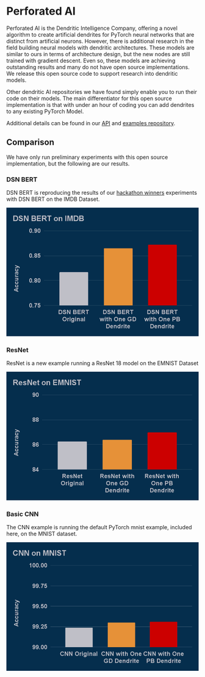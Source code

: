 # Perforated AI
Perforated AI is the Dendritic Intelligence Company, offering a novel algorithm to create artificial dendrites for PyTorch neural networks that are distinct from artificial neurons.  However, there is additional research in the field building neural models with dendritic architectures.  These models are similar to ours in terms of architecture design, but the new nodes are still trained with gradient descent.  Even so, these models are achieving outstanding results and many do not have open source implementations.  We release this open source code to support research into dendritic models.

Other dendritic AI repositories we have found simply enable you to run their code on their models.  The main differentiator for this open source implementation is that with under an hour of coding you can add dendrites to any existing PyTorch Model.

Additional details can be found in our [API](https://github.com/PerforatedAI/PerforatedAI-API) and [examples repository](https://github.com/PerforatedAI/PerforatedAI-Examples).

## Comparison

We have only run preliminary experiments with this open source implementation, but the following are our results.

### DSN BERT

DSN BERT is reproducing the results of our [hackathon winners](https://www.perforatedai.com/natural-language-processing-3-25) experiments with DSN BERT on the IMDB Dataset.

![BERT](BERT.png "BERT")

### ResNet 

ResNet is a new example running a ResNet 18 model on the EMNIST Dataset

![ResNet](ResNet.png "ResNet")

### Basic CNN

The CNN example is running the default PyTorch mnist example, included here, on the MNIST dataset.

![CNN](CNN.png "ResNet")
